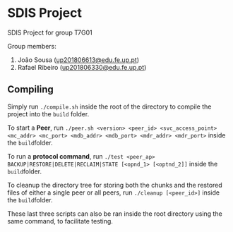 # SDIS Project

SDIS Project for group T7G01

Group members:

1. João Sousa (up201806613@edu.fe.up.pt)
2. Rafael Ribeiro (up201806330@edu.fe.up.pt)

## Compiling
Simply run `./compile.sh` inside the root of the directory to compile the project into the `build` folder.

To start a **Peer**, run `./peer.sh <version> <peer_id> <svc_access_point> <mc_addr> <mc_port> <mdb_addr> <mdb_port> <mdr_addr> <mdr_port>` inside the `build`folder.

To run a **protocol command**, run `./test <peer_ap> BACKUP|RESTORE|DELETE|RECLAIM|STATE [<opnd_1> [<optnd_2]]` inside the `build`folder.

To cleanup the directory tree for storing both the chunks and the restored files of either a single peer or all peers, run `./cleanup [<peer_id>]` inside the `build`folder.

These last three scripts can also be ran inside the root directory using the same command, to facilitate testing.
